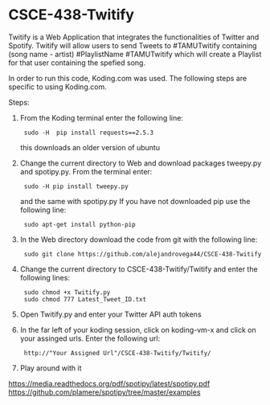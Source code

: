 # CSCE-438-Twitify

Twitify is a Web Application that integrates the functionalities of Twitter and Spotify.
Twitify will allow users to send Tweets to #TAMUTwitify containing (song name - artist) #PlaylistName #TAMUTwitify which will create a Playlist for that user containing the spefied song. 


In order to run this code, Koding.com was used. The following steps are specific to using Koding.com.

Steps:

1) From the Koding terminal enter the following line:
 
		sudo -H  pip install requests==2.5.3 
		
   this downloads an older version of ubuntu

2) Change the current directory to Web and download packages tweepy.py and spotipy.py. From the terminal enter: 

		sudo -H pip install tweepy.py 
   
   and the same with spotipy.py If you have not downloaded pip use the following line: 
   
		sudo apt-get install python-pip
   
3) In the Web directory download the code from git with the following line: 

		sudo git clone https://github.com/alejandrovega44/CSCE-438-Twitify
		
4) Change the current directory to CSCE-438-Twitify/Twitify and enter the following lines:

		sudo chmod +x Twitify.py 
		sudo chmod 777 Latest_Tweet_ID.txt
	
5) Open Twitify.py and enter your Twitter API auth tokens 

6) In the far left of your koding session, click on koding-vm-x and click on your assinged urls. Enter the following url:
			
		http://"Your Assigned Url"/CSCE-438-Twitify/Twitify/

6) Play around with it



https://media.readthedocs.org/pdf/spotipy/latest/spotipy.pdf
https://github.com/plamere/spotipy/tree/master/examples
